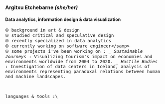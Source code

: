 ### Argitxu Etchebarne *(she/her)*
#### Data analytics, information design & data visualization
<samp>⦾ background in art & design\
⦾ studied critical and speculative design\
⦾ recently specialized in data analytics\
⦾ currently working on software engineer\</samp>
<br/>
⦾ some projects i've been working on :
    _ <samp>*Sustainable Journeys* : Visualizing tourism's impact on economies and environments worldwide from 2004 to 2020.</samp>
    _ <samp>*Hostile Bodies* : Investigation of data centers in Iceland, analysis of environments representing paradoxal relations between human and machine landscapes.</samp>\
<br/>
<br/>
<br/>languages & tools :\

